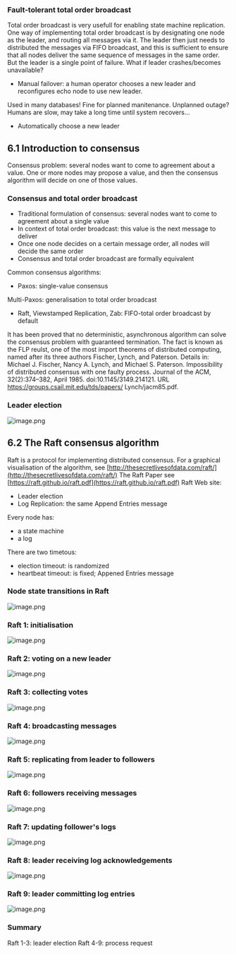 ### Fault-tolerant total order broadcast
Total order broadcast is very usefull for enabling state machine replication. One way of implementing total order broadcast is by designating one node as the leader, and routing all messages via it. The leader then just needs to distributed the messages via FIFO broadcast, and this is sufficient to ensure that all nodes deliver the same sequence of messages in the same order.
But the leader is a single point of failure. What if leader crashes/becomes unavailable?

- Manual failover: a human operator chooses a new leader and reconfigures echo node to use new leader.

Used in many databases! Fine for planned manitenance. Unplanned outage? Humans are slow, may take a long time until system recovers...

- Automatically choose a new leader
## 6.1 Introduction to consensus
Consensus problem: several nodes want to come to agreement about a value. One or more nodes may propose a value, and then the consensus algorithm will decide on one of those values.
### Consensus and total order broadcast

- Traditional formulation of consensus: several nodes want to come to agreement about a single value
- In context of total order broadcast: this value is the next message to deliver
- Once one node decides on a certain message order, all nodes will decide the same order
- Consensus and total order broadcast are formally equivalent

Common consensus algorithms:

- Paxos: single-value consensus

Multi-Paxos: generalisation to total order broadcast

- Raft, Viewstamped Replication, Zab: FIFO-total order broadcast by default

It has been proved that no deterministic, asynchronous algorithm can solve the consensus problem with guaranteed termination. The fact is known as the FLP reulst, one of the most import theorems of distributed computing, named after its three authors Fischer, Lynch, and Paterson. Details in: Michael J. Fischer, Nancy A. Lynch, and Michael S. Paterson. Impossibility of distributed consensus with one faulty process. Journal of the ACM, 32(2):374–382, April 1985. doi:10.1145/3149.214121. URL https://groups.csail.mit.edu/tds/papers/ Lynch/jacm85.pdf.
### Leader election
![image.png](https://cdn.nlark.com/yuque/0/2022/png/1349795/1669300123690-d1ed682a-8236-4210-9c19-f0d3578e0065.png#averageHue=%23f3efef&clientId=uaaa7f8ca-1b5a-4&crop=0&crop=0&crop=1&crop=1&from=paste&height=452&id=u3d2f7455&margin=%5Bobject%20Object%5D&name=image.png&originHeight=904&originWidth=1198&originalType=binary&ratio=1&rotation=0&showTitle=false&size=236622&status=done&style=none&taskId=ubf714b7d-330b-49fa-9521-19d8278aec7&title=&width=599)
## 6.2 The Raft consensus algorithm
Raft is a protocol for implementing distributed consensus.
For a graphical visualisation of the algorithm, see [http://thesecretlivesofdata.com/raft/](http://thesecretlivesofdata.com/raft/)
The Raft Paper see [https://raft.github.io/raft.pdf](https://raft.github.io/raft.pdf)
Raft Web site: 

- Leader election
- Log Replication: the same Append Entries message

Every node has:

- a state machine
- a log

There are two timetous:

- election timeout: is randomized
- heartbeat timeout: is fixed; Appened Entries message
### Node state transitions in Raft
![image.png](https://cdn.nlark.com/yuque/0/2022/png/1349795/1669293039451-e487bb29-c167-4c17-a207-437d07f47075.png#averageHue=%23f7f7f7&clientId=uce0e053d-8282-4&crop=0&crop=0&crop=1&crop=1&from=paste&height=455&id=u93e0fe91&margin=%5Bobject%20Object%5D&name=image.png&originHeight=910&originWidth=1206&originalType=binary&ratio=1&rotation=0&showTitle=false&size=128094&status=done&style=none&taskId=u0e217be7-ae2a-492b-9a58-3386397d65d&title=&width=603)
### Raft 1: initialisation
![image.png](https://cdn.nlark.com/yuque/0/2022/png/1349795/1669299366448-2c1bec19-c214-4982-b2ba-cff6285103df.png#averageHue=%23f3f3f3&clientId=uaaa7f8ca-1b5a-4&crop=0&crop=0&crop=1&crop=1&from=paste&height=455&id=ua7ad7f73&margin=%5Bobject%20Object%5D&name=image.png&originHeight=910&originWidth=1218&originalType=binary&ratio=1&rotation=0&showTitle=false&size=253351&status=done&style=none&taskId=u2b42a5d5-710b-4436-b7b0-99e7075bffb&title=&width=609)
### Raft 2: voting on a new leader
![image.png](https://cdn.nlark.com/yuque/0/2022/png/1349795/1669299401469-d08820ce-de33-45d4-8615-c9cf143f199d.png#averageHue=%23f5f5f5&clientId=uaaa7f8ca-1b5a-4&crop=0&crop=0&crop=1&crop=1&from=paste&height=454&id=uf6ef8689&margin=%5Bobject%20Object%5D&name=image.png&originHeight=908&originWidth=1220&originalType=binary&ratio=1&rotation=0&showTitle=false&size=224170&status=done&style=none&taskId=u64b07f6a-6cdd-4106-a3f6-8248854a016&title=&width=610)
### Raft 3: collecting votes
![image.png](https://cdn.nlark.com/yuque/0/2022/png/1349795/1669299415017-363f31f1-8e14-4786-a85e-8d54f66a76ac.png#averageHue=%23f6f6f6&clientId=uaaa7f8ca-1b5a-4&crop=0&crop=0&crop=1&crop=1&from=paste&height=457&id=ua9206d7e&margin=%5Bobject%20Object%5D&name=image.png&originHeight=914&originWidth=1206&originalType=binary&ratio=1&rotation=0&showTitle=false&size=207266&status=done&style=none&taskId=u67d00ef0-beb2-4e66-99bb-6af9c3eb12d&title=&width=603)
### Raft 4: broadcasting messages
![image.png](https://cdn.nlark.com/yuque/0/2022/png/1349795/1669299451655-8e2a62a1-03e1-46bc-9714-4f2cd3307e81.png#averageHue=%23f6f6f6&clientId=uaaa7f8ca-1b5a-4&crop=0&crop=0&crop=1&crop=1&from=paste&height=453&id=u4676fc3f&margin=%5Bobject%20Object%5D&name=image.png&originHeight=906&originWidth=1200&originalType=binary&ratio=1&rotation=0&showTitle=false&size=187410&status=done&style=none&taskId=ua86937f1-008f-4d0c-94b3-86d9f7949c4&title=&width=600)
### Raft 5: replicating from leader to followers
![image.png](https://cdn.nlark.com/yuque/0/2022/png/1349795/1669299464748-4f12fe23-7a70-4899-8f7f-781d127eb03f.png#averageHue=%23f5f5f5&clientId=uaaa7f8ca-1b5a-4&crop=0&crop=0&crop=1&crop=1&from=paste&height=450&id=u69346623&margin=%5Bobject%20Object%5D&name=image.png&originHeight=900&originWidth=1212&originalType=binary&ratio=1&rotation=0&showTitle=false&size=218467&status=done&style=none&taskId=u9da71fda-1674-462e-8896-f7aafff4e0d&title=&width=606)
### Raft 6: followers receiving messages
![image.png](https://cdn.nlark.com/yuque/0/2022/png/1349795/1669299476726-dd20b317-687a-4fef-90e2-7fb61b992c63.png#averageHue=%23f4f4f4&clientId=uaaa7f8ca-1b5a-4&crop=0&crop=0&crop=1&crop=1&from=paste&height=452&id=u57111400&margin=%5Bobject%20Object%5D&name=image.png&originHeight=904&originWidth=1202&originalType=binary&ratio=1&rotation=0&showTitle=false&size=238007&status=done&style=none&taskId=u317f33b1-5b1c-418e-a16b-11eaf76dfc1&title=&width=601)
### Raft 7: updating follower's logs
![image.png](https://cdn.nlark.com/yuque/0/2022/png/1349795/1669299488374-b9c5c569-9570-4a33-b058-3b2ecc18a724.png#averageHue=%23f5f5f5&clientId=uaaa7f8ca-1b5a-4&crop=0&crop=0&crop=1&crop=1&from=paste&height=455&id=u2adae2f8&margin=%5Bobject%20Object%5D&name=image.png&originHeight=910&originWidth=1204&originalType=binary&ratio=1&rotation=0&showTitle=false&size=219057&status=done&style=none&taskId=u36d3daa2-6412-4301-b45c-1d5cc13f0ea&title=&width=602)
### Raft 8: leader receiving log acknowledgements
![image.png](https://cdn.nlark.com/yuque/0/2022/png/1349795/1669299500690-5f75d268-def4-4e4a-b5d3-ecd91d4908aa.png#averageHue=%23f6f6f6&clientId=uaaa7f8ca-1b5a-4&crop=0&crop=0&crop=1&crop=1&from=paste&height=459&id=ube8d561e&margin=%5Bobject%20Object%5D&name=image.png&originHeight=918&originWidth=1208&originalType=binary&ratio=1&rotation=0&showTitle=false&size=204982&status=done&style=none&taskId=uaa9f6de0-1997-4470-af5e-2f30c479fe7&title=&width=604)
### Raft 9: leader committing log entries
![image.png](https://cdn.nlark.com/yuque/0/2022/png/1349795/1669299512156-b7571ebd-9d60-4eb3-9e18-f4dcad69dfb6.png#averageHue=%23f5f5f5&clientId=uaaa7f8ca-1b5a-4&crop=0&crop=0&crop=1&crop=1&from=paste&height=451&id=u74527157&margin=%5Bobject%20Object%5D&name=image.png&originHeight=902&originWidth=1212&originalType=binary&ratio=1&rotation=0&showTitle=false&size=212458&status=done&style=none&taskId=u86cfbd1d-84f7-40ae-8c02-3d2b64e3b85&title=&width=606)
### Summary
Raft 1-3: leader election
Raft 4-9: process request
